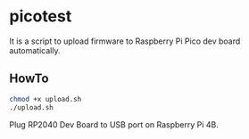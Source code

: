 # picotest
It is a script to upload firmware to Raspberry Pi Pico dev board automatically. 

## HowTo
```bash
chmod +x upload.sh
./upload.sh
```
Plug RP2040 Dev Board to USB port on Raspberry Pi 4B. 

